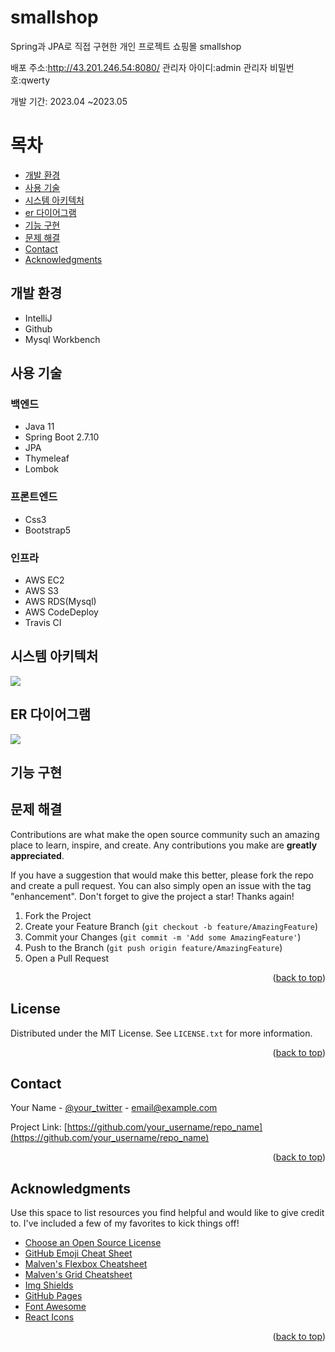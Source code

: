 # smallshop
Spring과 JPA로 직접 구현한 개인 프로젝트 쇼핑몰 smallshop

배포 주소:http://43.201.246.54:8080/ 관리자 아이디:admin 관리자 비밀번호:qwerty

개발 기간: 2023.04 ~2023.05

# 목차

  <ul>
    <li><a href="#개발-환경">개발 환경</a></li>
    <li><a href="#사용-기술">사용 기술</a></li>
    <li><a href="#시스템-아키텍처">시스템 아키텍처</a></li>
    <li><a href="#er-다이어그램">er 다이어그램</a></li>
    <li><a href="#기능-구현">기능 구현</a></li>
    <li><a href="#문제-해결">문제 해결</a></li>
    <li><a href="#contact">Contact</a></li>
    <li><a href="#acknowledgments">Acknowledgments</a></li>
  </ul>



## 개발 환경
 <ul>
   <li>IntelliJ</li>
   <li>Github</li>
   <li>Mysql Workbench</li>
 </ul>


## 사용 기술

### 백엔드

<ul>
  <li>Java 11</li>
  <li>Spring Boot 2.7.10</li>
  <li>JPA</li>
  <li>Thymeleaf</li>
  <li>Lombok</li>
</ul>

### 프론트엔드

<ul>
  <li>Css3</li>
  <li>Bootstrap5</li>
</ul>

### 인프라

<ul>
  <li>AWS EC2</li>
  <li>AWS S3</li>
  <li>AWS RDS(Mysql)</li>
  <li>AWS CodeDeploy</li>
  <li>Travis CI</li>
</ul>



## 시스템 아키텍처

<img src='https://github.com/pkdie/smallshop/assets/112155469/2370ae0a-07ee-4cee-94f1-3ca8fc4123d0'>

## ER 다이어그램

<img src='https://github.com/pkdie/smallshop/assets/112155469/4240fa46-289f-4d4c-9ed0-f2cc5108dcb4'>

## 기능 구현



## 문제 해결

Contributions are what make the open source community such an amazing place to learn, inspire, and create. Any contributions you make are **greatly appreciated**.

If you have a suggestion that would make this better, please fork the repo and create a pull request. You can also simply open an issue with the tag "enhancement".
Don't forget to give the project a star! Thanks again!

1. Fork the Project
2. Create your Feature Branch (`git checkout -b feature/AmazingFeature`)
3. Commit your Changes (`git commit -m 'Add some AmazingFeature'`)
4. Push to the Branch (`git push origin feature/AmazingFeature`)
5. Open a Pull Request

<p align="right">(<a href="#readme-top">back to top</a>)</p>



<!-- LICENSE -->
## License

Distributed under the MIT License. See `LICENSE.txt` for more information.

<p align="right">(<a href="#readme-top">back to top</a>)</p>



<!-- CONTACT -->
## Contact

Your Name - [@your_twitter](https://twitter.com/your_username) - email@example.com

Project Link: [https://github.com/your_username/repo_name](https://github.com/your_username/repo_name)

<p align="right">(<a href="#readme-top">back to top</a>)</p>



<!-- ACKNOWLEDGMENTS -->
## Acknowledgments

Use this space to list resources you find helpful and would like to give credit to. I've included a few of my favorites to kick things off!

* [Choose an Open Source License](https://choosealicense.com)
* [GitHub Emoji Cheat Sheet](https://www.webpagefx.com/tools/emoji-cheat-sheet)
* [Malven's Flexbox Cheatsheet](https://flexbox.malven.co/)
* [Malven's Grid Cheatsheet](https://grid.malven.co/)
* [Img Shields](https://shields.io)
* [GitHub Pages](https://pages.github.com)
* [Font Awesome](https://fontawesome.com)
* [React Icons](https://react-icons.github.io/react-icons/search)

<p align="right">(<a href="#readme-top">back to top</a>)</p>



<!-- MARKDOWN LINKS & IMAGES -->
<!-- https://www.markdownguide.org/basic-syntax/#reference-style-links -->
[contributors-shield]: https://img.shields.io/github/contributors/othneildrew/Best-README-Template.svg?style=for-the-badge
[contributors-url]: https://github.com/othneildrew/Best-README-Template/graphs/contributors
[forks-shield]: https://img.shields.io/github/forks/othneildrew/Best-README-Template.svg?style=for-the-badge
[forks-url]: https://github.com/othneildrew/Best-README-Template/network/members
[stars-shield]: https://img.shields.io/github/stars/othneildrew/Best-README-Template.svg?style=for-the-badge
[stars-url]: https://github.com/othneildrew/Best-README-Template/stargazers
[issues-shield]: https://img.shields.io/github/issues/othneildrew/Best-README-Template.svg?style=for-the-badge
[issues-url]: https://github.com/othneildrew/Best-README-Template/issues
[license-shield]: https://img.shields.io/github/license/othneildrew/Best-README-Template.svg?style=for-the-badge
[license-url]: https://github.com/othneildrew/Best-README-Template/blob/master/LICENSE.txt
[linkedin-shield]: https://img.shields.io/badge/-LinkedIn-black.svg?style=for-the-badge&logo=linkedin&colorB=555
[linkedin-url]: https://linkedin.com/in/othneildrew
[product-screenshot]: images/screenshot.png
[Next.js]: https://img.shields.io/badge/next.js-000000?style=for-the-badge&logo=nextdotjs&logoColor=white
[Next-url]: https://nextjs.org/
[React.js]: https://img.shields.io/badge/React-20232A?style=for-the-badge&logo=react&logoColor=61DAFB
[React-url]: https://reactjs.org/
[Vue.js]: https://img.shields.io/badge/Vue.js-35495E?style=for-the-badge&logo=vuedotjs&logoColor=4FC08D
[Vue-url]: https://vuejs.org/
[Angular.io]: https://img.shields.io/badge/Angular-DD0031?style=for-the-badge&logo=angular&logoColor=white
[Angular-url]: https://angular.io/
[Svelte.dev]: https://img.shields.io/badge/Svelte-4A4A55?style=for-the-badge&logo=svelte&logoColor=FF3E00
[Svelte-url]: https://svelte.dev/
[Laravel.com]: https://img.shields.io/badge/Laravel-FF2D20?style=for-the-badge&logo=laravel&logoColor=white
[Laravel-url]: https://laravel.com
[Bootstrap.com]: https://img.shields.io/badge/Bootstrap-563D7C?style=for-the-badge&logo=bootstrap&logoColor=white
[Bootstrap-url]: https://getbootstrap.com
[JQuery.com]: https://img.shields.io/badge/jQuery-0769AD?style=for-the-badge&logo=jquery&logoColor=white
[JQuery-url]: https://jquery.com 
